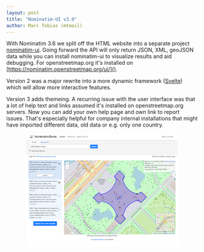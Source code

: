 ```yaml
---
layout: post
title: "Nominatim-UI v3.0"
author: Marc Tobias (mtmail)
---
```


With Nominatim 3.6 we split off the HTML website into a separate project
[nominatim-ui](https://github.com/osm-search/nominatim-ui/). Going forward the
API will only return JSON, XML, geoJSON data while you can install nominatim-ui
to visualize results and aid debugging. For openstreetmap.org it's installed
on [https://nominatim.openstreetmap.org/ui/]().

Version 2 was a major rewrite into a more dynamic framework ([Svelte](https://svelte.dev))
which will allow more interactive features.

Version 3 adds themeing. A recurring issue with the user interface was that a
lot of help text and links assumed it's installed on openstreetmap.org
servers. Now you can add your own help page and own link to report issues.
That's especially helpful for company internal installations that might
have imported different data, old data or e.g. only one country.

<p><center>
  <a href="/img/nominatim-ui-3dot0.png"><img src="/img/nominatim-ui-3dot0.png" width=400 /></a>
</center></p>
